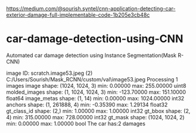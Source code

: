 https://medium.com/@sourish.syntel/cnn-application-detecting-car-exterior-damage-full-implementable-code-1b205e3cb48c

# car-damage-detection-using-CNN
Automated car damage detection using Instance Segmentation(Mask R-CNN)

image ID: scratch.image53.jpeg (2) C:/Users/Sourish/Mask_RCNN/custom/val\image53.jpeg
Processing 1 images
image                    shape: (1024, 1024, 3)       min:    0.00000  max:  255.00000  uint8
molded_images            shape: (1, 1024, 1024, 3)    min: -123.70000  max:  151.10000  float64
image_metas              shape: (1, 14)               min:    0.00000  max: 1024.00000  int32
anchors                  shape: (1, 261888, 4)        min:   -0.35390  max:    1.29134  float32
gt_class_id              shape: (2,)                  min:    1.00000  max:    1.00000  int32
gt_bbox                  shape: (2, 4)                min:  315.00000  max:  728.00000  int32
gt_mask                  shape: (1024, 1024, 2)       min:    0.00000  max:    1.00000  bool
The car has:2 damages

